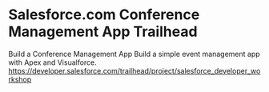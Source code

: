 # Salesforce.com Conference Management App Trailhead

Build a Conference Management App
Build a simple event management app with Apex and Visualforce.
https://developer.salesforce.com/trailhead/project/salesforce_developer_workshop
